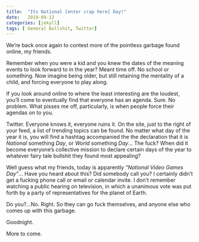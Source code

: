 ```yaml
---
title:  "Its National [enter crap here] Day!"
date:   2019-09-12
categories: [jekyll]
tags: [ General Bullshit, Twitter]
---
```

We’re back once again to contest more of the pointless garbage found online, my friends. 


Remember when you were a kid and you knew the dates of the meaning events to look forward to in the year? Meant time off. No school or something. Now imagine being older, but still retaining the mentality of a child, and forcing everyone to play along. 

If you look around online to where the least interesting are the loudest, you’ll come to eventually find that everyone has an agenda. Sure. No problem. What pisses me off, particularly, is when people force their agendas on to you. 

Twitter. Everyone knows it, everyone ruins it. On the site, just to the right of your feed, a list of trending topics can be found. No matter what day of the year it is, you will find a hashtag accompanied the the declaration that it is *National* something *Day*, or *World* something *Day*… The fuck? When did it become everyone’s collective mission to declare certain days of the year to whatever fairy tale bullshit they found most appealing?   

Well guess what my friends, today is apparently *”National Video Games Day”*… Have you heard about this? Did somebody call you? I certainly didn’t get a fucking phone call or email or calendar invite. I don’t remember watching a public hearing on television, in which a unanimous vote was put forth by a party of representatives for the planet of Earth. 

Do you?...No. Right. So they can go fuck themselves, and anyone else who comes up with this garbage. 

Goodnight. 


More to come.  